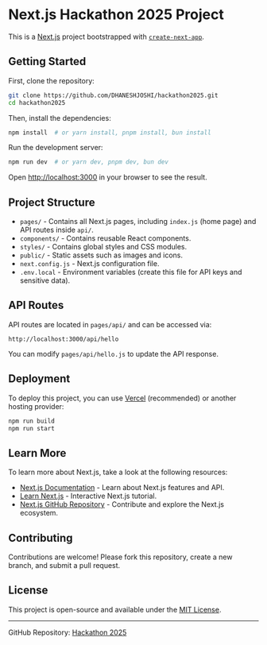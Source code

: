 # Next.js Hackathon 2025 Project

This is a [Next.js](https://nextjs.org/) project bootstrapped with [`create-next-app`](https://github.com/vercel/next.js/tree/canary/packages/create-next-app).

## Getting Started

First, clone the repository:

```bash
git clone https://github.com/DHANESHJOSHI/hackathon2025.git
cd hackathon2025
```

Then, install the dependencies:

```bash
npm install  # or yarn install, pnpm install, bun install
```

Run the development server:

```bash
npm run dev  # or yarn dev, pnpm dev, bun dev
```

Open [http://localhost:3000](http://localhost:3000) in your browser to see the result.

## Project Structure

- `pages/` - Contains all Next.js pages, including `index.js` (home page) and API routes inside `api/`.
- `components/` - Contains reusable React components.
- `styles/` - Contains global styles and CSS modules.
- `public/` - Static assets such as images and icons.
- `next.config.js` - Next.js configuration file.
- `.env.local` - Environment variables (create this file for API keys and sensitive data).

## API Routes

API routes are located in `pages/api/` and can be accessed via:

```
http://localhost:3000/api/hello
```

You can modify `pages/api/hello.js` to update the API response.

## Deployment

To deploy this project, you can use [Vercel](https://vercel.com/) (recommended) or another hosting provider:

```bash
npm run build
npm run start
```

## Learn More

To learn more about Next.js, take a look at the following resources:

- [Next.js Documentation](https://nextjs.org/docs) - Learn about Next.js features and API.
- [Learn Next.js](https://nextjs.org/learn) - Interactive Next.js tutorial.
- [Next.js GitHub Repository](https://github.com/vercel/next.js) - Contribute and explore the Next.js ecosystem.

## Contributing

Contributions are welcome! Please fork this repository, create a new branch, and submit a pull request.

## License

This project is open-source and available under the [MIT License](LICENSE).

---

GitHub Repository: [Hackathon 2025](https://github.com/DHANESHJOSHI/hackathon2025)

